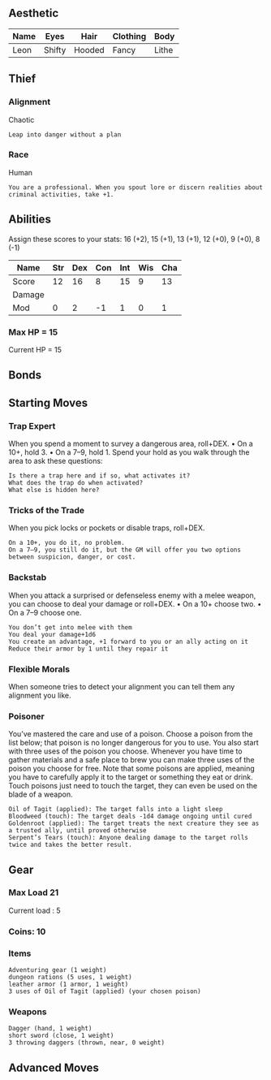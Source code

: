 ## Aesthetic
| Name  | Eyes  | Hair  | Clothing  | Body |
| ----- | ----- | ----- | --------- | ---- |
|   Leon    |   Shifty    |   Hooded    |     Fancy      |   Lithe   |

## Thief

### Alignment
Chaotic

    Leap into danger without a plan
        
### Race
Human

    You are a professional. When you spout lore or discern realities about criminal activities, take +1.

## Abilities
Assign these scores to your stats: 16 (+2), 15 (+1), 13 (+1), 12 (+0), 9 (+0), 8 (-1)

| Name | Str | Dex | Con | Int | Wis | Cha |
| ---- | --- | --- | --- | --- | --- | --- |
|Score | 12 | 16 | 8 | 15 | 9 | 13 |
|Damage|     |     |     |     |     |     |
| Mod  | 0 | 2 | -1 | 1 | 0 | 1 |

### Max HP = 15
Current HP = 15

## Bonds

## Starting Moves

### Trap Expert

When you spend a moment to survey a dangerous area, roll+DEX. • On a 10+, hold 3. • On a 7–9, hold 1. Spend your hold as you walk through the area to ask these questions:

    Is there a trap here and if so, what activates it?
    What does the trap do when activated?
    What else is hidden here?

### Tricks of the Trade

When you pick locks or pockets or disable traps, roll+DEX.

    On a 10+, you do it, no problem. 
    On a 7–9, you still do it, but the GM will offer you two options between suspicion, danger, or cost.

### Backstab

When you attack a surprised or defenseless enemy with a melee weapon, you can choose to deal your damage or roll+DEX. • On a 10+ choose two. • On a 7–9 choose one.

    You don’t get into melee with them
    You deal your damage+1d6
    You create an advantage, +1 forward to you or an ally acting on it
    Reduce their armor by 1 until they repair it
    
### Flexible Morals

When someone tries to detect your alignment you can tell them any alignment you like.

### Poisoner

You’ve mastered the care and use of a poison. Choose a poison from the list below; that poison is no longer dangerous for you to use. You also start with three uses of the poison you choose. Whenever you have time to gather materials and a safe place to brew you can make three uses of the poison you choose for free. Note that some poisons are applied, meaning you have to carefully apply it to the target or something they eat or drink. Touch poisons just need to touch the target, they can even be used on the blade of a weapon.

    Oil of Tagit (applied): The target falls into a light sleep
    Bloodweed (touch): The target deals -1d4 damage ongoing until cured
    Goldenroot (applied): The target treats the next creature they see as a trusted ally, until proved otherwise
    Serpent’s Tears (touch): Anyone dealing damage to the target rolls twice and takes the better result.

## Gear

### Max Load 21
Current load : 5

### Coins: 10

### Items
    Adventuring gear (1 weight)
    dungeon rations (5 uses, 1 weight)
    leather armor (1 armor, 1 weight)
    3 uses of Oil of Tagit (applied) (your chosen poison)
    
### Weapons
    Dagger (hand, 1 weight)
    short sword (close, 1 weight)
    3 throwing daggers (thrown, near, 0 weight)

## Advanced Moves
